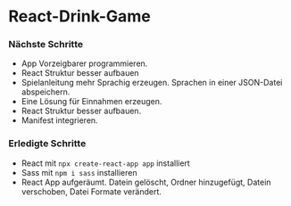 # React-Drink-Game

### Nächste Schritte

- App Vorzeigbarer programmieren.
- React Struktur besser aufbauen
- Spielanleitung mehr Sprachig erzeugen. Sprachen in einer JSON-Datei abspeichern.
- Eine Lösung für Einnahmen erzeugen.
- React Struktur besser aufbauen.
- Manifest integrieren.

### Erledigte Schritte

- React mit `npx create-react-app app` installiert
- Sass mit `npm i sass` installieren
- React App aufgeräumt. Datein gelöscht, Ordner hinzugefügt, Datein verschoben, Datei Formate verändert.
